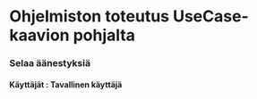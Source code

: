 # Ohjelmiston toteutus UseCase-kaavion pohjalta

### Selaa äänestyksiä
#### Käyttäjät : Tavallinen käyttäjä

